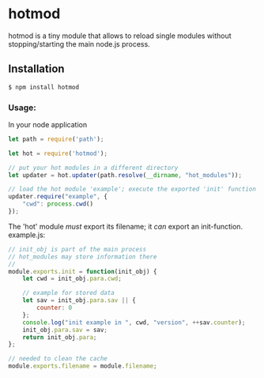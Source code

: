 # hotmod
hotmod is a tiny module that allows to reload single modules without stopping/starting the 
main node.js process.

## Installation

```sh
$ npm install hotmod
```

### Usage:
In your node application

```js
let path = require('path');

let hot = require('hotmod');

// put your hot modules in a different directory
let updater = hot.updater(path.resolve(__dirname, "hot_modules"));

// load the hot module 'example'; execute the exported 'init' function with the optional parameter 'cwd'
updater.require("example", {
	"cwd": process.cwd()
});

```

The 'hot' module *must* export its filename; it *can* export an init-function.
example.js:

```js
// init_obj is part of the main process
// hot_modules may store information there
// 
module.exports.init = function(init_obj) {
	let cwd = init_obj.para.cwd;

	// example for stored data
	let sav = init_obj.para.sav || {
		counter: 0
	};
	console.log("init example in ", cwd, "version", ++sav.counter);
	init_obj.para.sav = sav;
	return init_obj.para;
};

// needed to clean the cache
module.exports.filename = module.filename;
```
